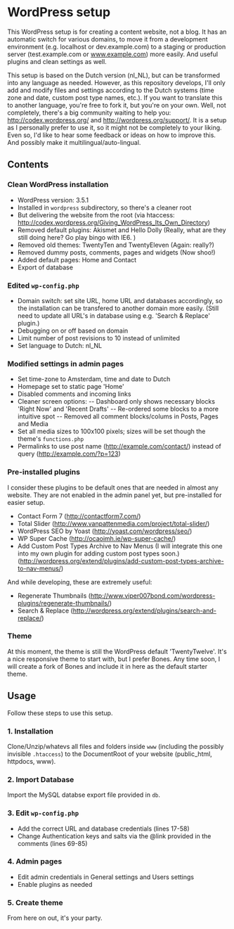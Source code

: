 WordPress setup
===============

This WordPress setup is for creating a content website, not a blog. It has an automatic switch for various domains, to move it from a development environment (e.g. localhost or dev.example.com) to a staging or production server (test.example.com or www.example.com) more easily. And useful plugins and clean settings as well.

This setup is based on the Dutch version (nl_NL), but can be transformed into any language as needed. However, as this repository develops, I'll only add and modify files and settings according to the Dutch systems (time zone and date, custom post type names, etc.). If you want to translate this to another language, you're free to fork it, but you're on your own. Well, not completely, there's a big community waiting to help you: http://codex.wordpress.org/ and http://wordpress.org/support/.
It is a setup as I personally prefer to use it, so it might not be completely to your liking. Even so, I'd like to hear some feedback or ideas on how to improve this. And possibly make it multilingual/auto-lingual.


## Contents

### Clean WordPress installation
- WordPress version: 3.5.1
- Installed in `wordpress` subdirectory, so there's a cleaner root
- But delivering the website from the root (via htaccess: http://codex.wordpress.org/Giving_WordPress_Its_Own_Directory)
- Removed default plugins: Akismet and Hello Dolly (Really, what are they still doing here? Go play bingo with IE6. )
- Removed old themes: TwentyTen and TwentyEleven (Again: really?)
- Removed dummy posts, comments, pages and widgets (Now shoo!)
- Added default pages: Home and Contact
- Export of database

### Edited `wp-config.php`
- Domain switch: set site URL, home URL and databases accordingly, so the installation can be transfered to another domain more easily. (Still need to update all URL's in database using e.g. 'Search & Replace' plugin.)
- Debugging on or off based on domain
- Limit number of post revisions to 10 instead of unlimited
- Set language to Dutch: nl_NL

### Modified settings in admin pages
- Set time-zone to Amsterdam, time and date to Dutch
- Homepage set to static page 'Home'
- Disabled comments and incoming links
- Cleaner screen options:
-- Dashboard only shows necessary blocks 'Right Now' and 'Recent Drafts'
-- Re-ordered some blocks to a more intuitive spot
-- Removed all comment blocks/colums in Posts, Pages and Media
- Set all media sizes to 100x100 pixels; sizes will be set though the theme's `functions.php`
- Permalinks to use post name (http://example.com/contact/) instead of query (http://example.com/?p=123)

### Pre-installed plugins
I consider these plugins to be default ones that are needed in almost any website. They are not enabled in the admin panel yet, but pre-installed for easier setup.
- Contact Form 7 (http://contactform7.com/)
- Total Slider (http://www.vanpattenmedia.com/project/total-slider/)
- WordPress SEO by Yoast (http://yoast.com/wordpress/seo/)
- WP Super Cache (http://ocaoimh.ie/wp-super-cache/)
- Add Custom Post Types Archive to Nav Menus (I will integrate this one into my own plugin for adding custom post types soon.) (http://wordpress.org/extend/plugins/add-custom-post-types-archive-to-nav-menus/)

And while developing, these are extremely useful:
- Regenerate Thumbnails (http://www.viper007bond.com/wordpress-plugins/regenerate-thumbnails/)
- Search & Replace (http://wordpress.org/extend/plugins/search-and-replace/)

### Theme
At this moment, the theme is still the WordPress default 'TwentyTwelve'. It's a nice responsive theme to start with, but I prefer Bones. Any time soon, I will create a fork of Bones and include it in here as the default starter theme.

## Usage
Follow these steps to use this setup.

### 1. Installation
Clone/Unzip/whatevs all files and folders inside `www` (including the possibly invisible `.htaccess`) to the DocumentRoot of your website (public_html, httpdocs, www).

### 2. Import Database
Import the MySQL databse export file provided in `db`.

### 3. Edit `wp-config.php`
- Add the correct URL and database credentials (lines 17-58)
- Change Authentication keys and salts via the @link provided in the comments (lines 69-85)

### 4. Admin pages
- Edit admin credentials in General settings and Users settings
- Enable plugins as needed

### 5. Create theme
From here on out, it's your party.
